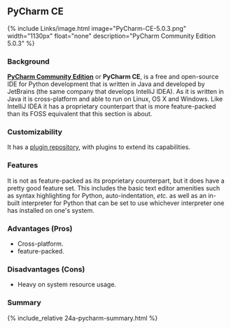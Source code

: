 ## PyCharm CE
{% include Links/image.html image="PyCharm-CE-5.0.3.png" width="1130px" float="none" description="PyCharm Community Edition 5.0.3" %}

### Background
[**PyCharm Community Edition**](https://www.jetbrains.com/pycharm/) or **PyCharm CE**, is a free and open-source IDE for Python development that is written in Java and developed by JetBrains (the same company that develops IntelliJ IDEA). As it is written in Java it is cross-platform and able to run on Linux, OS X and Windows. Like IntelliJ IDEA it has a proprietary counterpart that is more feature-packed than its FOSS equivalent that this section is about.

### Customizability
It has a [plugin repository](https://plugins.jetbrains.com/?pycharm), with plugins to extend its capabilities.

### Features
It is not as feature-packed as its proprietary counterpart, but it does have a pretty good feature set. This includes the basic text editor amenities such as syntax highlighting for Python, auto-indentation, *etc.* as well as an in-built interpreter for Python that can be set to use whichever interpreter one has installed on one's system.

### Advantages (Pros)
* Cross-platform.
* feature-packed.

### Disadvantages (Cons)
* Heavy on system resource usage.

### Summary
{% include_relative 24a-pycharm-summary.html %}
